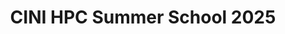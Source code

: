 ---
title: "CINI HPC Summer School 2025"
collection: conferences
type: "conferences"
permalink: /conferences/2025-cini
venue: "University Federico II, University Parthenope, National Research Council (CNR)"
start_date: 2025-06-16
end_date: 2023-06-20
location: "Naples, Italy"
certificate: "cini2025.pdf"
---